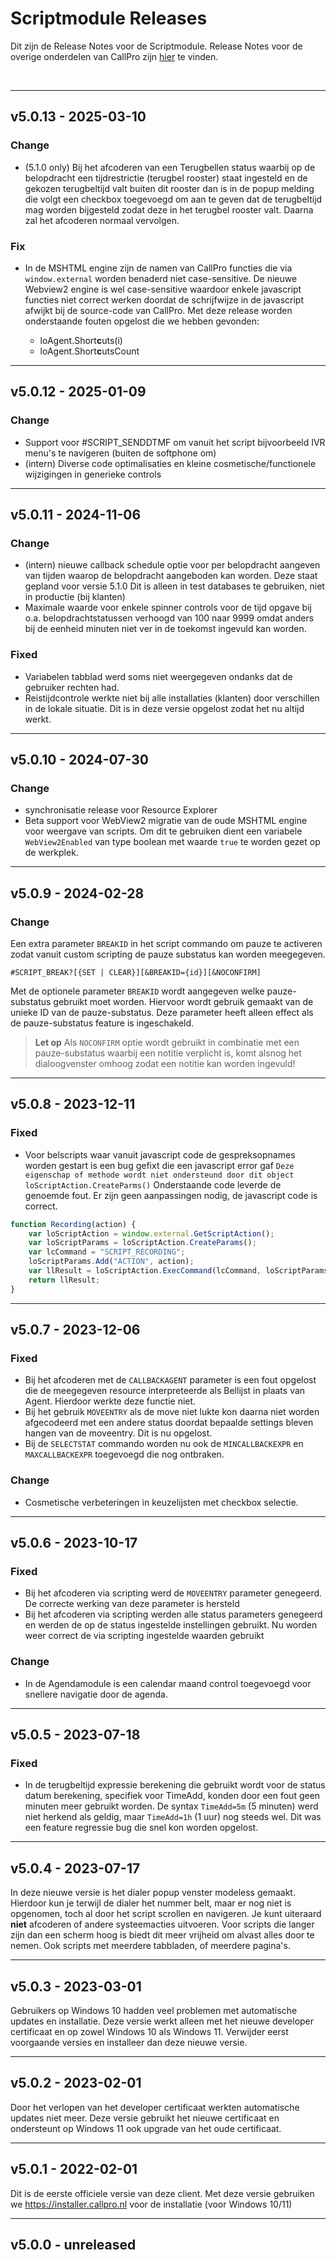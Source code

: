 # Scriptmodule Releases
Dit zijn de Release Notes voor de Scriptmodule. Release Notes voor de overige onderdelen van CallPro zijn [hier](/releases/v5/release-notes) te vinden.

<br/>

***
## v5.0.13 - 2025-03-10
### Change
- (5.1.0 only) Bij het afcoderen van een Terugbellen status waarbij op de belopdracht een tijdrestrictie (terugbel rooster) staat ingesteld en de gekozen terugbeltijd valt buiten dit rooster dan is in de popup melding die volgt een checkbox toegevoegd om aan te geven dat de terugbeltijd mag worden bijgesteld zodat deze in het terugbel rooster valt. Daarna zal het afcoderen normaal vervolgen.

### Fix
- In de MSHTML engine zijn de namen van CallPro functies die via `window.external` worden benaderd niet case-sensitive. De nieuwe Webview2 engine is wel case-sensitive waardoor enkele javascript functies niet correct werken doordat de schrijfwijze in de javascript afwijkt bij de source-code van CallPro. Met deze release worden onderstaande fouten opgelost die we hebben gevonden:

	- loAgent.Short**c**uts(i)
	- loAgent.Short**c**utsCount


***
## v5.0.12 - 2025-01-09
### Change
- Support voor #SCRIPT_SENDDTMF om vanuit het script bijvoorbeeld IVR menu's te navigeren (buiten de softphone om)
- (intern) Diverse code optimalisaties en kleine cosmetische/functionele wijzigingen in generieke controls

***
## v5.0.11 - 2024-11-06
### Change
- (intern) nieuwe callback schedule optie voor per belopdracht aangeven van tijden waarop de belopdracht aangeboden kan worden. Deze staat gepland voor versie 5.1.0 Dit is alleen in test databases te gebruiken, niet in productie (bij klanten)
- Maximale waarde voor enkele spinner controls voor de tijd opgave bij o.a. belopdrachtstatussen verhoogd van 100 naar 9999 omdat anders bij de eenheid minuten niet ver in de toekomst ingevuld kan worden.

### Fixed
- Variabelen tabblad werd soms niet weergegeven ondanks dat de gebruiker rechten had.
- Reistijdcontrole werkte niet bij alle installaties (klanten) door verschillen in de lokale situatie. Dit is in deze versie opgelost zodat het nu altijd werkt.

***
## v5.0.10 - 2024-07-30
### Change
- synchronisatie release voor Resource Explorer
- Beta support voor WebView2 migratie van de oude MSHTML engine voor weergave van scripts. Om dit te gebruiken dient een variabele `WebView2Enabled` van type boolean met waarde `true` te worden gezet op de werkplek.

***
## v5.0.9 - 2024-02-28
### Change
Een extra parameter `BREAKID` in het script commando om pauze te activeren zodat vanuit custom scripting de pauze substatus kan worden meegegeven.

```
#SCRIPT_BREAK?[{SET | CLEAR}][&BREAKID={id}][&NOCONFIRM]
```
Met de optionele parameter `BREAKID` wordt aangegeven welke pauze-substatus gebruikt moet worden. Hiervoor wordt gebruik gemaakt van de unieke ID van de pauze-substatus. Deze parameter heeft alleen effect als de pauze-substatus feature is ingeschakeld. 
> **Let op** Als `NOCONFIRM` optie wordt gebruikt in combinatie met een pauze-substatus waarbij een notitie verplicht is, komt alsnog het dialoogvenster omhoog zodat een notitie kan worden ingevuld!

***
## v5.0.8 - 2023-12-11
### Fixed
- Voor  belscripts waar vanuit javascript code de gespreksopnames worden gestart is een bug gefixt die een javascript error gaf `Deze eigenschap of methode wordt niet ondersteund door dit object loScriptAction.CreateParms()` Onderstaande code leverde de genoemde fout. Er zijn geen aanpassingen nodig, de javascript code is correct.
```javascript
function Recording(action) {
	var loScriptAction = window.external.GetScriptAction();
	var loScriptParams = loScriptAction.CreateParams();
	var lcCommand = "SCRIPT_RECORDING";
	loScriptParams.Add("ACTION", action);	
	var llResult = loScriptAction.ExecCommand(lcCommand, loScriptParams);
	return llResult;
}
```

***
## v5.0.7 - 2023-12-06
### Fixed
- Bij het afcoderen met de `CALLBACKAGENT` parameter is een fout opgelost die de meegegeven resource interpreteerde als Bellijst in plaats van Agent. Hierdoor werkte deze functie niet.
- Bij het gebruik `MOVEENTRY` als de move niet lukte kon daarna niet worden afgecodeerd met een andere status doordat bepaalde settings bleven hangen van de moveentry. Dit is nu opgelost.
- Bij de `SELECTSTAT` commando worden nu ook de `MINCALLBACKEXPR` en `MAXCALLBACKEXPR` toegevoegd die nog ontbraken.

### Change
- Cosmetische verbeteringen in keuzelijsten met checkbox selectie.

***
## v5.0.6 - 2023-10-17
### Fixed
- Bij het afcoderen via scripting werd de `MOVEENTRY` parameter genegeerd. De correcte werking van deze parameter is hersteld
- Bij het afcoderen via scripting werden alle status parameters  genegeerd en werden de op de status ingestelde instellingen gebruikt. Nu worden weer correct de via scripting ingestelde waarden gebruikt

### Change
- In de Agendamodule is een calendar maand control toegevoegd voor snellere navigatie door de agenda.

***
## v5.0.5 - 2023-07-18
### Fixed
- In de terugbeltijd expressie berekening die gebruikt wordt voor de status datum berekening, specifiek voor TimeAdd, konden door een fout geen minuten meer gebruikt worden. De syntax `TimeAdd=5m` (5 minuten) werd niet herkend als geldig, maar `TimeAdd=1h` (1 uur) nog steeds wel. Dit was een feature regressie bug die snel kon worden opgelost.


***
## v5.0.4 - 2023-07-17
In deze nieuwe versie is het dialer popup venster modeless gemaakt. Hierdoor kun je terwijl de dialer het nummer belt, maar er nog niet is opgenomen, toch al door het script scrollen en navigeren. Je kunt uiteraard **niet** afcoderen of andere systeemacties uitvoeren.
Voor scripts die langer zijn dan een scherm hoog is biedt dit meer vrijheid om alvast alles door te nemen. Ook scripts met meerdere tabbladen, of meerdere pagina's.

***
## v5.0.3 - 2023-03-01
Gebruikers op Windows 10 hadden veel problemen met automatische updates en installatie. Deze versie werkt alleen met het nieuwe developer certificaat en op zowel Windows 10 als Windows 11. Verwijder eerst voorgaande versies en installeer dan deze nieuwe versie.

*** 
## v5.0.2 - 2023-02-01
Door het verlopen van het developer certificaat werkten automatische updates niet meer. Deze versie gebruikt het nieuwe certificaat en ondersteunt op Windows 11 ook upgrade van het oude certificaat.

***
## v5.0.1 - 2022-02-01
Dit is de eerste officiele versie van deze client. Met deze versie gebruiken we https://installer.callpro.nl voor de installatie (voor Windows 10/11)

***
## v5.0.0 - unreleased
